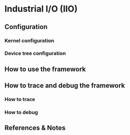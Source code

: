 # Industrial I/O (IIO)

## Configuration

### Kernel configuration

### Device tree configuration

## How to use the framework

## How to trace and debug the framework

### How to trace

### How to debug

## References & Notes
